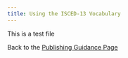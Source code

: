 ```yaml
---
title: Using the ISCED-13 Vocabulary
---
```


This is a test file

Back to the [Publishing Guidance Page](./publishing-guidance/)

